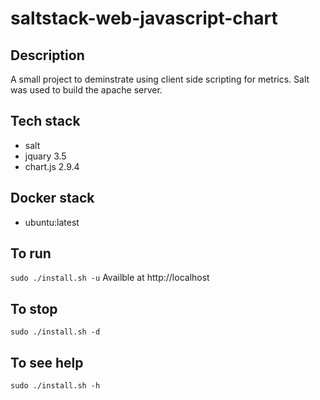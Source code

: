 # saltstack-web-javascript-chart

## Description
A small project to deminstrate using
client side scripting for metrics. Salt was used to build the apache server.

## Tech stack
- salt
- jquary 3.5
- chart.js 2.9.4

## Docker stack
- ubuntu:latest

## To run
`sudo ./install.sh -u`
Availble at http://localhost

## To stop
`sudo ./install.sh -d`

## To see help
`sudo ./install.sh -h`
